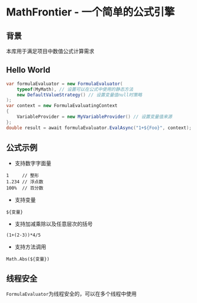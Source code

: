 # MathFrontier - 一个简单的公式引擎

## 背景

本库用于满足项目中数值公式计算需求

## Hello World
```csharp
var formulaEvaluator = new FormulaEvaluator(
    typeof(MyMath), // 设置可以在公式中使用的静态方法
    new DefaultValueStrategy() // 设置变量值null时策略
);
var context = new FormulaEvaluatingContext
{
    VariableProvider = new MyVariableProvider() // 设置变量值来源
};
double result = await formulaEvaluator.EvalAsync("1+${Foo}", context);
```

## 公式示例

* 支持数字字面量
```
1     // 整形
1.234 // 浮点数
100%  // 百分数
```
* 支持变量
```
${变量}
```
* 支持加减乘除以及任意层次的括号
```
(1+(2-3))*4/5
```
* 支持方法调用
```
Math.Abs(${变量})
```

## 线程安全

`FormulaEvaluator`为线程安全的，可以在多个线程中使用